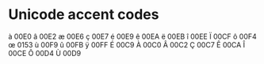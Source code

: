 # Unicode accent codes

à	00E0
â	00E2
æ	00E6
ç	00E7
é	00E9
ê	00EA
ë	00EB
î	00EE
Ï	00CF
ô	00F4
œ	0153
ù	00F9
û	00FB
ÿ	00FF
É	00C9
À	00C0
Â	00C2
Ç	00C7
Ê	00CA
Î	00CE
Ô	00D4
Ù	00D9